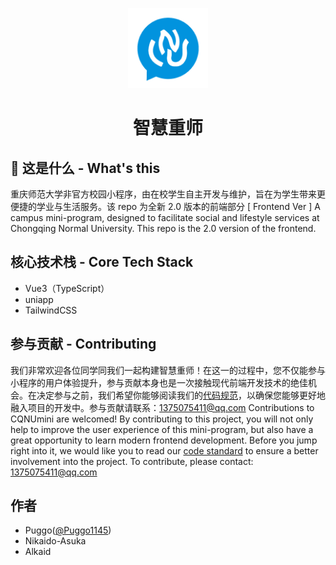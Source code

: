 <p align="center">
    <picture>
      <img src="./src/static/icons/logo.png" height="128">
    </picture>
    <h1 align="center">智慧重师</h1>
</p>


## 👋 这是什么 - What's this
重庆师范大学非官方校园小程序，由在校学生自主开发与维护，旨在为学生带来更便捷的学业与生活服务。该 repo 为全新 2.0 版本的前端部分
[ Frontend Ver ] A campus mini-program, designed to facilitate social and lifestyle services at Chongqing Normal University. This repo is the 2.0 version of the frontend.

## 核心技术栈 - Core Tech Stack
- Vue3（TypeScript）
- uniapp
- TailwindCSS

## 参与贡献 - Contributing
我们非常欢迎各位同学同我们一起构建智慧重师！在这一的过程中，您不仅能参与小程序的用户体验提升，参与贡献本身也是一次接触现代前端开发技术的绝佳机会。在决定参与之前，我们希望你能够阅读我们的[代码规范](https://tinted-galette-9e6.notion.site/29ec3dd330fc4f4faa149283f2c97091?pvs=74)，以确保您能够更好地融入项目的开发中。参与贡献请联系：1375075411@qq.com
Contributions to CQNUmini are welcomed! By contributing to this project, you will not only help to improve the user experience of this mini-program, but also have a great opportunity to learn modern frontend development. Before you jump right into it, we would like you to read our [code standard](https://tinted-galette-9e6.notion.site/29ec3dd330fc4f4faa149283f2c97091?pvs=74) to ensure a better involvement into the project. To contribute, please contact: 1375075411@qq.com


## 作者
- Puggo([@Puggo1145](https://www.puggo.tech/))
- Nikaido-Asuka
- Alkaid
